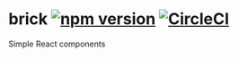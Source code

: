 # brick  [![npm version](https://badge.fury.io/js/%40gindoki%2Fbrick.svg)](https://badge.fury.io/js/%40gindoki%2Fbrick)  [![CircleCI](https://circleci.com/gh/walker213/Brick-UI.svg?style=svg)](https://circleci.com/gh/walker213/Brick-UI)

Simple React components
